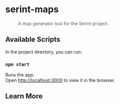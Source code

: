 # serint-maps

> A map generator tool for the Serint project.

## Available Scripts

In the project directory, you can run:

### `npm start`

Runs the app.\
Open [http://localhost:3000](http://localhost:3000) to view it in the browser.

## Learn More
